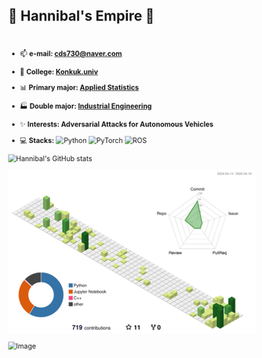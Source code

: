 # 👑 Hannibal's Empire 👑
<br>

- 📫 **e-mail:  cds730@naver.com**

- 🏫 **College:  [Konkuk.univ](https://www.konkuk.ac.kr/konkuk/index.do)**

- 📊 **Primary major:  [Applied Statistics](https://stat.konkuk.ac.kr/stat/index.do)**
- 🏭 **Double major:  [Industrial Engineering](https://kies.konkuk.ac.kr/kies/index.do)**

- ✨ **Interests:  Adversarial Attacks for Autonomous Vehicles**

- 💻 **Stacks:** ![Python](https://img.shields.io/badge/Python-3776AB?style=for-the-badge&logo=Python&logoColor=white)
![PyTorch](https://img.shields.io/badge/PyTorch-EE4C2C?style=for-the-badge&logo=PyTorch&logoColor=white)
![ROS](https://img.shields.io/badge/ROS-22314E?style=for-the-badge&logo=ROS&logoColor=white) 


![Hannibal's GitHub stats](https://github-readme-stats.vercel.app/api?username=Hannibal730&show_icons=true&count_private=true&theme=radical)



<img src="./profile-3d-contrib/profile-green-animate.svg" width="600" />

![Image](https://github.com/user-attachments/assets/45a4bb4e-2693-4ca1-a9e5-62a8b052d0e3)



<!--

![](./profile-3d-contrib/profile-green-animate.svg)

![OpenCV](https://img.shields.io/badge/opencv-5C3EE8?style=for-the-badge&logo=opencv&logoColor=white)

-->




